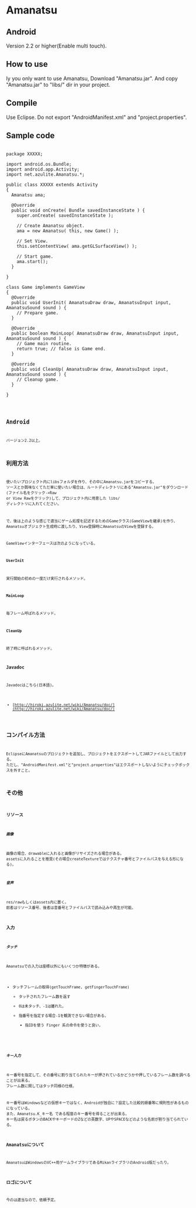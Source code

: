 Amanatsu
========
## Android
Version 2.2 or higher(Enable multi touch).

## How to use
Iy you only want to use Amanatsu, Download "Amanatsu.jar".
And copy "Amanatsu.jar" to "libs/" dir in your project.

## Compile
Use Eclipse.
Do not export "AndroidManifest.xml" and "project.properties".

## Sample code

<pre><code>
package XXXXX;

import android.os.Bundle;
import android.app.Activity;
import net.azulite.Amanatsu.*;

public class XXXXX extends Activity
{
  Amanatsu ama;

  @Override
  public void onCreate( Bundle savedInstanceState ) {
    super.onCreate( savedInstanceState );

    // Create Amanatsu object.
    ama = new Amanatsu( this, new Game() );

    // Set View.
    this.setContentView( ama.getGLSurfaceView() );

    // Start game.
    ama.start();
  }

}

class Game implements GameView
{
  @Override
  public void UserInit( AmanatsuDraw draw, AmanatsuInput input, AmanatsuSound sound ) {
    // Prepare game.
  }

  @Override
  public boolean MainLoop( AmanatsuDraw draw, AmanatsuInput input, AmanatsuSound sound ) {
    // Game main routine.
    return true; // false is Game end.
  }

  @Override
  public void CleanUp( AmanatsuDraw draw, AmanatsuInput input, AmanatsuSound sound ) {
    // Cleanup game.
  }

}
<code></pre>

## Android
バージョン2.2以上。

## 利用方法
使いたいプロジェクト内にlibsフォルダを作り、その中にAmanatsu.jarをコピーする。
ソースとか興味なくてただ単に使いたい場合は、ルートディレクトリにある"Amanatsu.jar"をダウンロード(ファイル名をクリック->Raw or View Rawをクリック)して、プロジェクト内に用意した libs/ ディレクトリに入れてください。

で、後は上のような感じで適当にゲーム処理を記述するためのGameクラス(GameViewを継承)を作り、Amanatsuオブジェクト生成時に渡したり、View登録時にAmanatsuのViewを登録する。

GameViewインターフェースは次のようになっている。

#### UserInit
実行開始の初めの一度だけ実行されるメソッド。

#### MainLoop
毎フレーム呼ばれるメソッド。

#### CleanUp
終了時に呼ばれるメソッド。

### Javadoc
Javadocはこちら(日本語)。

* [http://hiroki.azulite.net/wiki/Amanatsu/doc/](http://hiroki.azulite.net/wiki/Amanatsu/doc/)

## コンパイル方法
EclipseにAmanatsuのプロジェクトを追加し、プロジェクトをエクスポートしてJARファイルとして出力する。
ただし、"AndroidManifest.xml"と"project.properties"はエクスポートしないようにチェックボックスを外すこと。

## その他

### リソース

##### 画像
画像の場合、drawableに入れると画像がリサイズされる場合がある。
assetsに入れることを推奨(その場合createTextureではテクスチャ番号とファイルパスを与える形になる)。

##### 音声
res/rawもしくはassets内に置く。
前者はリソース番号、後者は音番号とファイルパスで読み込みや再生が可能。

### 入力

##### タッチ

Amanatsuでの入力は座標以外にもいくつか特徴がある。

* タッチフレームの取得(getTouchFrame, getFingerTouchFrame)
  * タッチされたフレーム数を返す
  * 0は未タッチ、-1は離れた。
  * 指番号を指定する場合-1を観測できない場合がある。
     * 指IDを使う Finger 系の命令を使うと良い。

##### キー入力

キー番号を指定して、その番号に割り当てられたキーが押されているかどうかや押しているフレーム数を調べることが出来る。
フレーム数に関してはタッチ同様の仕様。

キー番号はWindowsなどの仮想キーではなく、Androidが独自に？設定した比較的順番等に規則性があるものになっている。
また、Amanatsu.K_キー名 である程度のキー番号を得ることが出来る。
キー名は戻るボタンのBACKやキーボードのZなどの英数字、UPやSPACEなどのような名前が割り当てられている。

### Amanatsuについて
AmanatsuはWindowsのVC++用ゲームライブラリであるMikanライブラリのAndroid版だったり。

### ロゴについて
今のは適当なので、依頼予定。
